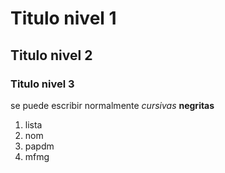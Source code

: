# Titulo nivel 1 
 ## Titulo nivel 2
### Titulo nivel 3 

se puede escribir normalmente _cursivas_  **negritas**

1. lista
2. nom
3. papdm
4. mfmg
